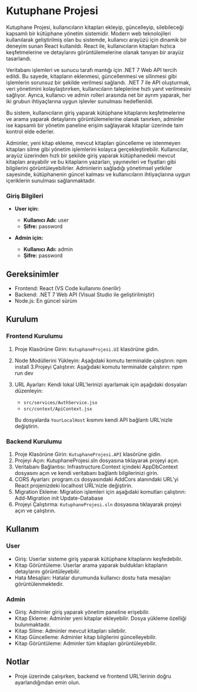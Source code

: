 # Kutuphane Projesi

Kutuphane Projesi, kullanıcıların kitapları ekleyip, güncelleyip, silebileceği kapsamlı bir kütüphane yönetim sistemidir. Modern web teknolojileri kullanılarak geliştirilmiş olan bu sistemde, kullanıcı arayüzü için dinamik bir deneyim sunan React kullanıldı. React ile, kullanıcıların kitapları hızlıca keşfetmelerine ve detaylarını görüntülemelerine olanak tanıyan bir arayüz tasarlandı.

Veritabanı işlemleri ve sunucu tarafı mantığı için .NET 7 Web API tercih edildi. Bu sayede, kitapların eklenmesi, güncellenmesi ve silinmesi gibi işlemlerin sorunsuz bir şekilde verilmesi sağlandı. .NET 7 ile API oluşturmak, veri yönetimini kolaylaştırırken, kullanıcıların taleplerine hızlı yanıt verilmesini sağlıyor. Ayrıca, kullanıcı ve admin rolleri arasında net bir ayrım yaparak, her iki grubun ihtiyaçlarına uygun işlevler sunulması hedeflenildi.

Bu sistem, kullanıcıların giriş yaparak kütüphane kitaplarını keşfetmelerine ve arama yaparak detaylarını görüntülemelerine olanak tanırken, adminler ise kapsamlı bir yönetim paneline erişim sağlayarak kitaplar üzerinde tam kontrol elde ederler.

Adminler, yeni kitap ekleme, mevcut kitapları güncelleme ve istenmeyen kitapları silme gibi yönetim işlemlerini kolayca gerçekleştirebilir. Kullanıcılar, arayüz üzerinden hızlı bir şekilde giriş yaparak kütüphanedeki mevcut kitapları arayabilir ve bu kitapların yazarları, yayınevleri ve fiyatları gibi bilgilerini görüntüleyebilirler. Adminlerin sağladığı yönetimsel yetkiler sayesinde, kütüphanenin güncel kalması ve kullanıcıların ihtiyaçlarına uygun içeriklerin sunulması sağlanmaktadır.

### Giriş Bilgileri

- **User için:**
  - **Kullanıcı Adı:** user
  - **Şifre:** password

- **Admin için:**
  - **Kullanıcı Adı:** admin
  - **Şifre:** password


## Gereksinimler

- Frontend: React (VS Code kullanımı önerilir)
- Backend: .NET 7 Web API (Visual Studio ile geliştirilmiştir)
- Node.js: En güncel sürüm

## Kurulum

### Frontend Kurulumu

1. Proje Klasörüne Girin: `KutuphaneProjesi.UI` klasörüne gidin.
2. Node Modüllerini Yükleyin: Aşağıdaki komutu terminalde çalıştırın:
   npm install
3.Projeyi Çalıştırın: Aşağıdaki komutu terminalde çalıştırın:
   npm run dev
4. URL Ayarları: Kendi lokal URL'lerinizi ayarlamak için aşağıdaki dosyaları düzenleyin:
   - `src/services/AuthService.jsx`
   - `src/context/ApiContext.jsx`
   
   Bu dosyalarda `YourLocalHost` kısmını kendi API bağlantı URL'nizle değiştirin.

### Backend Kurulumu

1. Proje Klasörüne Girin: `KutuphaneProjesi.API` klasörüne gidin.
2. Projeyi Açın: KutuphaneProjesi.sln dosyasına tıklayarak projeyi açın.
3. Veritabanı Bağlantısı: Infrastructure.Context içindeki AppDbContext dosyasını açın ve kendi veritabanı bağlantı bilgilerinizi girin.
4. CORS Ayarları: program.cs dosyasındaki AddCors alanındaki URL'yi React projenizdeki localhost URL'nizle değiştirin.
5. Migration Ekleme: Migration işlemleri için aşağıdaki komutları çalıştırın:
   Add-Migration init
   Update-Database
6. Projeyi Çalıştırma: `KutuphaneProjesi.sln` dosyasına tıklayarak projeyi açın ve çalıştırın.

## Kullanım

### User

- Giriş: Userlar sisteme giriş yaparak kütüphane kitaplarını keşfedebilir.
- Kitap Görüntüleme: Userlar arama yaparak buldukları kitapların detaylarını görüntüleyebilir.
- Hata Mesajları: Hatalar durumunda kullanıcı dostu hata mesajları görüntülenmektedir.

### Admin

- Giriş: Adminler giriş yaparak yönetim paneline erişebilir.
- Kitap Ekleme: Adminler yeni kitaplar ekleyebilir. Dosya yükleme özelliği bulunmaktadır.
- Kitap Silme: Adminler mevcut kitapları silebilir.
- Kitap Güncelleme: Adminler kitap bilgilerini güncelleyebilir.
- Kitap Görüntüleme: Adminler tüm kitapları görüntüleyebilir.

## Notlar

- Proje üzerinde çalışırken, backend ve frontend URL'lerinin doğru ayarlandığından emin olun.
